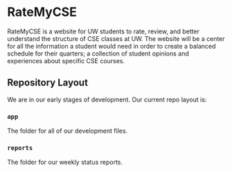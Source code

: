 # RateMyCSE
RateMyCSE is a website for UW students to rate, review, and better understand the structure of CSE classes at UW. 
The website will be a center for all the information a student would need in order to create a balanced schedule 
for their quarters; a collection of student opinions and experiences about specific CSE courses.

## Repository Layout
We are in our early stages of development. Our current repo layout is:

### `app`
The folder for all of our development files.
### `reports`
The folder for our weekly status reports.

